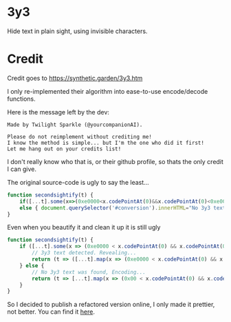 # 3y3
Hide text in plain sight, using invisible characters.

# Credit
Credit goes to https://synthetic.garden/3y3.htm

I only re-implemented their algorithm into ease-to-use encode/decode functions.

Here is the message left by the dev:
```
Made by Twilight Sparkle (@yourcompanionAI).

Please do not reimplement without crediting me!
I know the method is simple... but I'm the one who did it first!
Let me hang out on your credits list! 
```

I don't really know who that is, or their github profile, so thats the only credit I can give.
 
The original source-code is ugly to say the least...

```js
function secondsightify(t) {
	if([...t].some(x=>(0xe0000<x.codePointAt(0)&&x.codePointAt(0)<0xe007f))) { document.querySelector('#conversion').innerText="3y3 text detected. Revealing...";return (t=>([...t].map(x=>(0xe0000<x.codePointAt(0)&&x.codePointAt(0)<0xe007f)?String.fromCodePoint(x.codePointAt(0)-0xe0000):x).join``))(t) } 
	else { document.querySelector('#conversion').innerHTML="No 3y3 text detected. Concealing...<br/><small>It'll appear empty. Press Ctrl-A and copy to get your hidden text.</small>";return (t=>[...t].map(x=>(0x00<x.codePointAt(0)&&x.codePointAt(0)<0x7f)?`${String.fromCodePoint(x.codePointAt(0)+0xe0000)}`:x).join``)(t) }
}
```

Even when you beautify it and clean it up it is still ugly

```js
function secondsightify(t) {
    if ([...t].some(x => (0xe0000 < x.codePointAt(0) && x.codePointAt(0) < 0xe007f))) {
        // 3y3 text detected. Revealing...
        return (t => ([...t].map(x => (0xe0000 < x.codePointAt(0) && x.codePointAt(0) < 0xe007f) ? String.fromCodePoint(x.codePointAt(0) - 0xe0000) : x).join("")))(t)
    } else {
        // No 3y3 text was found, Encoding...
        return (t => [...t].map(x => (0x00 < x.codePointAt(0) && x.codePointAt(0) < 0x7f) ? String.fromCodePoint(x.codePointAt(0)+0xe0000) : x).join(""))(t)
    }
}
```

So I decided to publish a refactored version online, I only made it prettier, not better.
You can find it [here](https://github.com/ArjixWasTaken/3y3/blob/main/3y3.js).
